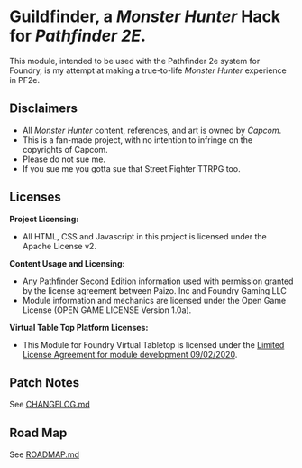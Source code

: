 # Guildfinder, a *Monster Hunter* Hack for *Pathfinder 2E*.

This module, intended to be used with the Pathfinder 2e system for Foundry, is my attempt at making a true-to-life *Monster Hunter* experience in PF2e.

## Disclaimers
- All *Monster Hunter* content, references, and art is owned by *Capcom*.
- This is a fan-made project, with no intention to infringe on the copyrights of Capcom.
- Please do not sue me.
- If you sue me you gotta sue that Street Fighter TTRPG too.

## Licenses

**Project Licensing:**

- All HTML, CSS and Javascript in this project is licensed under the Apache License v2.

**Content Usage and Licensing:**

- Any Pathfinder Second Edition information used with permission granted by the license agreement between Paizo. Inc and Foundry Gaming LLC
- Module information and mechanics are licensed under the Open Game License (OPEN GAME LICENSE Version 1.0a).

**Virtual Table Top Platform Licenses:**

- This Module for Foundry Virtual Tabletop is licensed under the [Limited License Agreement for module development 09/02/2020](https://foundryvtt.com/article/license/).

## Patch Notes

See [CHANGELOG.md](./CHANGELOG.md)

## Road Map

See [ROADMAP.md](./ROADMAP.md)
